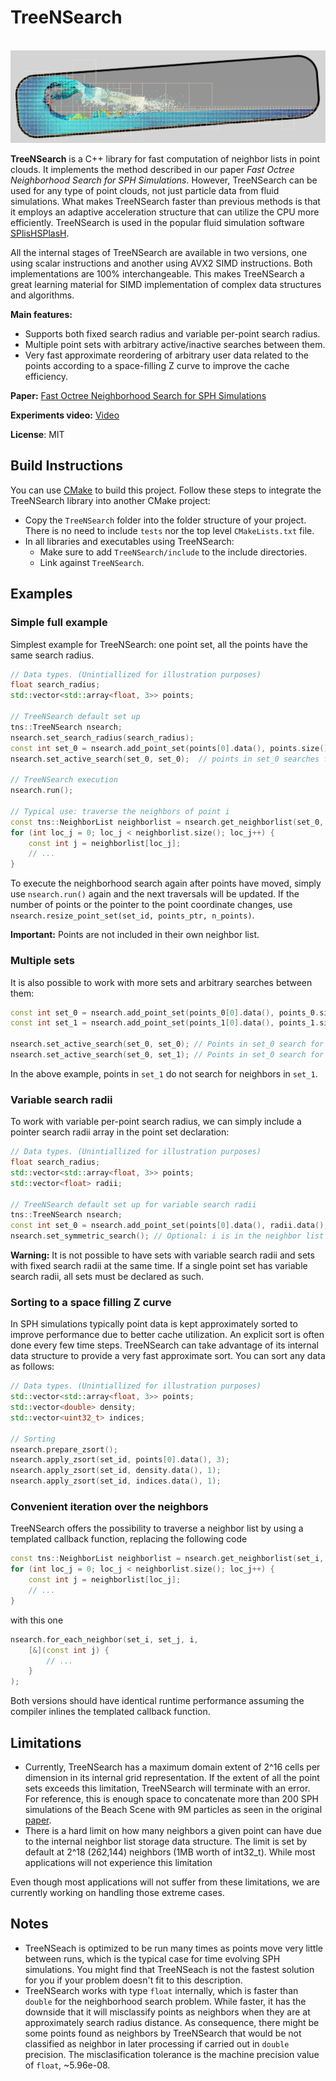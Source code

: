 # TreeNSearch
<p align=center>
 <img src=".github/images/teaser.png">
</p>

**TreeNSearch** is a C++ library for fast computation of neighbor lists in point clouds.
It implements the method described in our paper *Fast Octree Neighborhood Search for SPH Simulations*.
However, TreeNSearch can be used for any type of point clouds, not just particle data from fluid simulations.
What makes TreeNSearch faster than previous methods is that it employs an adaptive acceleration structure that can utilize the CPU more efficiently.
TreeNSearch is used in the popular fluid simulation software [SPlisHSPlasH](https://github.com/InteractiveComputerGraphics/SPlisHSPlasH).

All the internal stages of TreeNSearch are available in two versions, one using scalar instructions and another using AVX2 SIMD instructions.
Both implementations are 100% interchangeable.
This makes TreeNSearch a great learning material for SIMD implementation of complex data structures and algorithms.

**Main features:**
* Supports both fixed search radius and variable per-point search radius.
* Multiple point sets with arbitrary active/inactive searches between them.
* Very fast approximate reordering of arbitrary user data related to the points according to a space-filling Z curve to improve the cache efficiency.

**Paper:** [Fast Octree Neighborhood Search for SPH Simulations](https://animation.rwth-aachen.de/publication/0579/)

**Experiments video:** [Video](https://youtu.be/3MYgOasyhnk)

**License**: MIT


## Build Instructions
You can use [CMake](https://cmake.org/) to build this project.
Follow these steps to integrate the TreeNSearch library into another CMake project:
* Copy the `TreeNSearch` folder into the folder structure of your project. There is no need to include `tests` nor the top level `CMakeLists.txt` file.
* In all libraries and executables using TreeNSearch:
    * Make sure to add `TreeNSearch/include` to the include directories.
    * Link against `TreeNSearch`.


## Examples
### Simple full example
Simplest example for TreeNSearch: one point set, all the points have the same search radius.
```c++
// Data types. (Unintiallized for illustration purposes)
float search_radius;
std::vector<std::array<float, 3>> points;

// TreeNSearch default set up
tns::TreeNSearch nsearch;
nsearch.set_search_radius(search_radius);
const int set_0 = nsearch.add_point_set(points[0].data(), points.size());
nsearch.set_active_search(set_0, set_0);  // points in set_0 searches for neighbors in set_0

// TreeNSearch execution
nsearch.run();

// Typical use: traverse the neighbors of point i
const tns::NeighborList neighborlist = nsearch.get_neighborlist(set_0, set_0, i);
for (int loc_j = 0; loc_j < neighborlist.size(); loc_j++) {
    const int j = neighborlist[loc_j];
    // ...
}
```
To execute the neighborhood search again after points have moved, simply use `nsearch.run()` again and the next traversals will be updated.
If the number of points or the pointer to the point coordinate changes, use `nsearch.resize_point_set(set_id, points_ptr, n_points)`.

**Important:** Points are not included in their own neighbor list.


### Multiple sets
It is also possible to work with more sets and arbitrary searches between them:
```c++
const int set_0 = nsearch.add_point_set(points_0[0].data(), points_0.size());
const int set_1 = nsearch.add_point_set(points_1[0].data(), points_1.size());

nsearch.set_active_search(set_0, set_0); // Points in set_0 search for neighbors in set_0
nsearch.set_active_search(set_0, set_1); // Points in set_0 search for neighbors in set_1
```
In the above example, points in `set_1` do not search for neighbors in `set_1`.


### Variable search radii
To work with variable per-point search radius, we can simply include a pointer search radii array in the point set declaration:
```c++
// Data types. (Unintiallized for illustration purposes)
float search_radius;
std::vector<std::array<float, 3>> points;
std::vector<float> radii;

// TreeNSearch default set up for variable search radii
tns::TreeNSearch nsearch;
const int set_0 = nsearch.add_point_set(points[0].data(), radii.data(), points.size());
nsearch.set_symmetric_search(); // Optional: i is in the neighbor list of j if j is neighbor of i
```
**Warning:** It is not possible to have sets with variable search radii and sets with fixed search radii at the same time.
If a single point set has variable search radii, all sets must be declared as such.


### Sorting to a space filling Z curve
In SPH simulations typically point data is kept approximately sorted to improve performance due to better cache utilization.
An explicit sort is often done every few time steps.
TreeNSearch can take advantage of its internal data structure to provide a very fast approximate sort.
You can sort any data as follows:
```c++
// Data types. (Unintiallized for illustration purposes)
std::vector<std::array<float, 3>> points;
std::vector<double> density;
std::vector<uint32_t> indices;

// Sorting
nsearch.prepare_zsort();
nsearch.apply_zsort(set_id, points[0].data(), 3);
nsearch.apply_zsort(set_id, density.data(), 1);
nsearch.apply_zsort(set_id, indices.data(), 1);
```

### Convenient iteration over the neighbors
TreeNSearch offers the possibility to traverse a neighbor list by using a templated callback function, replacing the following code
```c++
const tns::NeighborList neighborlist = nsearch.get_neighborlist(set_i, set_j, i);
for (int loc_j = 0; loc_j < neighborlist.size(); loc_j++) {
    const int j = neighborlist[loc_j];
    // ...
}
```
with this one
```c++
nsearch.for_each_neighbor(set_i, set_j, i,
    [&](const int j) {
        // ...
    }
);
```
Both versions should have identical runtime performance assuming the compiler inlines the templated callback function.


## Limitations
* Currently, TreeNSearch has a maximum domain extent of 2^16 cells per dimension in its internal grid representation.
If the extent of all the point sets exceeds this limitation, TreeNSearch will terminate with an error.
For reference, this is enough space to concatenate more than 200 SPH simulations of the Beach Scene with 9M particles as seen in the original [paper](https://animation.rwth-aachen.de/publication/0579/).
* There is a hard limit on how many neighbors a given point can have due to the internal neighbor list storage data structure.
The limit is set by default at 2^18 (262,144) neighbors (1MB worth of int32_t).
While most applications will not experience this limitation

Even though most applications will not suffer from these limitations, we are currently working on handling those extreme cases.


## Notes
* TreeNSeach is optimized to be run many times as points move very little between runs, which is the typical case for time evolving SPH simulations.
You might find that TreeNSeach is not the fastest solution for you if your problem doesn't fit to this description.
* TreeNSearch works with type `float` internally, which is faster than `double` for the neighborhood search problem.
While faster, it has the downside that it will misclassify points as neighbors when they are at approximately search radius distance.
As consequence, there might be some points found as neighbors by TreeNSearch that would be not classified as neighbor in later processing if carried out in `double` precision.
The misclasification tolerance is the machine precision value of `float`, ~5.96e-08.
